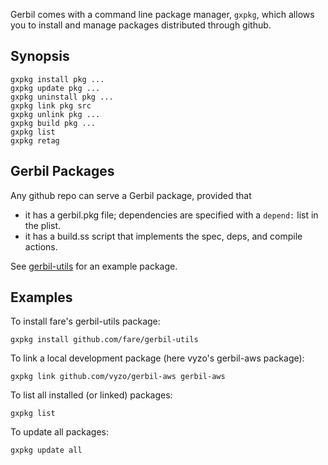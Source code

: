 Gerbil comes with a command line package manager, `gxpkg`, which allows you
to install and manage packages distributed through github.

## Synopsis

```
gxpkg install pkg ...
gxpkg update pkg ...
gxpkg uninstall pkg ...
gxpkg link pkg src
gxpkg unlink pkg ...
gxpkg build pkg ...
gxpkg list
gxpkg retag
```

## Gerbil Packages

Any github repo can serve a Gerbil package, provided that
- it has a gerbil.pkg file; dependencies are specified with a `depend:` list in the plist.
- it has a build.ss script that implements the spec, deps, and compile actions.

See [gerbil-utils](https://github.com/fare/gerbil-utils) for an example package.

## Examples

To install fare's gerbil-utils package:
```
gxpkg install github.com/fare/gerbil-utils
```

To link a local development package (here vyzo's gerbil-aws package):
```
gxpkg link github.com/vyzo/gerbil-aws gerbil-aws
```

To list all installed (or linked) packages:
```
gxpkg list
```

To update all packages:
```
gxpkg update all
```
